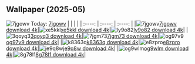 ## Wallpaper (2025-05)
![7jgowv](https://w.wallhaven.cc/full/7j/wallhaven-7jgowv.png) Today: [7jgowv](https://th.wallhaven.cc/small/7j/7jgowv.jpg)
|      |      |      |
| :----: | :----: | :----: |
|![7jgowv](https://th.wallhaven.cc/small/7j/7jgowv.jpg)[7jgowv download 4k](https://wallhaven.cc/w/7jgowv)|![xe5kkl](https://th.wallhaven.cc/small/xe/xe5kkl.jpg)[xe5kkl download 4k](https://wallhaven.cc/w/xe5kkl)|![ly9o82](https://th.wallhaven.cc/small/ly/ly9o82.jpg)[ly9o82 download 4k](https://wallhaven.cc/w/ly9o82)|
|![3qoyq3](https://th.wallhaven.cc/small/3q/3qoyq3.jpg)[3qoyq3 download 4k](https://wallhaven.cc/w/3qoyq3)|![7jgm73](https://th.wallhaven.cc/small/7j/7jgm73.jpg)[7jgm73 download 4k](https://wallhaven.cc/w/7jgm73)|![og97v9](https://th.wallhaven.cc/small/og/og97v9.jpg)[og97v9 download 4k](https://wallhaven.cc/w/og97v9)|
|![k8363q](https://th.wallhaven.cc/small/k8/k8363q.jpg)[k8363q download 4k](https://wallhaven.cc/w/k8363q)|![e8zpro](https://th.wallhaven.cc/small/e8/e8zpro.jpg)[e8zpro download 4k](https://wallhaven.cc/w/e8zpro)|![je9q8w](https://th.wallhaven.cc/small/je/je9q8w.jpg)[je9q8w download 4k](https://wallhaven.cc/w/je9q8w)|
|![og9wlm](https://th.wallhaven.cc/small/og/og9wlm.jpg)[og9wlm download 4k](https://wallhaven.cc/w/og9wlm)|![8g78l1](https://th.wallhaven.cc/small/8g/8g78l1.jpg)[8g78l1 download 4k](https://wallhaven.cc/w/8g78l1)|